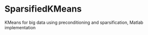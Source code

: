 # SparsifiedKMeans
KMeans for big data using preconditioning and sparsification, Matlab implementation
